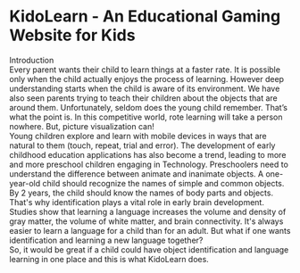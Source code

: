 # KidoLearn - An Educational Gaming Website for Kids
Introduction <br>
Every parent wants their child to learn things at a faster rate. It is possible only when the child actually enjoys the process of learning. However deep understanding starts when the child is aware of its environment. We have also seen parents trying to teach their children about the objects that are around them. Unfortunately, seldom does the young child remember. That’s what the point is. In this competitive world, rote learning will take a person nowhere. But, picture visualization can! <br>
Young children explore and learn with mobile devices in ways that are natural to them (touch, repeat, trial and error). The development of early childhood education applications has also become a trend, leading to more and more preschool children engaging in Technology. Preschoolers need to understand the difference between animate and inanimate objects. A one-year-old child should recognize the names of simple and common objects. By 2 years, the child should know the names of body parts and objects. That's why identification plays a vital role in early brain development. Studies show that learning a language increases the volume and density of gray matter, the volume of white matter, and brain connectivity. It's always easier to learn a language for a child than for an adult. But what if one wants identification and learning a new language together? <br>
So, it would be great if a child could have object identification and language learning in one place and this is what KidoLearn does. 

 

